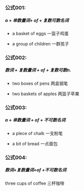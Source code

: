 ### 公式001:

##### a + 单数量词+ of + 复数可数名词

- a basket of eggs 一篮子鸡蛋

- a group of children  一群孩子

### 公式002:

##### 数词 + 复数量词 + of + 复数可数n.

- two boxes of pens 两盒钢笔

- two baskets of apples 两篮子苹果

### 公式003:

##### a + 单数量词 + of + 不可数名词

- a plece of chalk 一支粉笔

- a bit of bread 一点面包

### 公式004:

##### 数词+复数量词+of +不可数名词

three cups of coffee 三杯咖啡